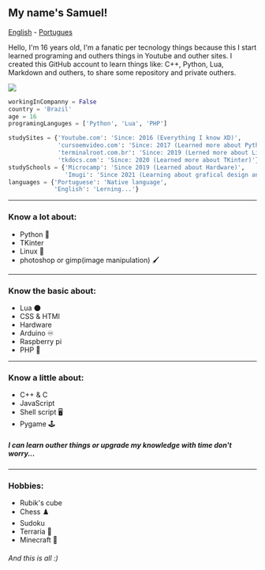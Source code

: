 ## My name's Samuel!

[English](https://github.com/Samuel-de-Oliveira/Samuel-de-Oliveira) - [Portugues](https://github.com/Samuel-de-Oliveira/Samuel-de-Oliveira/blob/main/LEIA-ME)

Hello, I'm 16 years old, I'm a fanatic per tecnology things because this I start
learned programing and outhers things in Youtube and outher sites. I created this
GitHub account to learn things like: C++, Python, Lua, Markdown and outhers, to
share some repository and private outhers.

<img src="https://github-readme-stats.vercel.app/api/top-langs/?username=samuel-de-oliveira&layout=compact&theme=darcula">

``` Python
workingInCompanny = False
country = 'Brazil'
age = 16
programingLanguges = ['Python', 'Lua', 'PHP']

studySites = {'Youtube.com': 'Since: 2016 (Everything I know XD)',
              'cursoemvideo.com': 'Since: 2017 (Learned more about Python and basic Linux)',
              'terminalroot.com.br': 'Since: 2019 (Lerned more about Linux)'
              'tkdocs.com': 'Since: 2020 (Learned more about TKinter)'}
studySchools = {'Microcamp': 'Since 2019 (Learned about Hardware)',
                'Imugi': 'Since 2021 (Learning about grafical design and english)'}
languages = {'Portuguese': 'Native language', 
             'English': 'Lerning...'}
```

---

### Know a lot about:
- Python 🐍
- TKinter
- Linux 🐧
- photoshop or gimp(image manipulation) 🖌️

---
### Know the basic about:
- Lua 🌑
- CSS & HTMl
- Hardware
- Arduino ♾️
- Raspberry pi
- PHP 🐘

---
### Know a little about:
- C++ & C
- JavaScript
- Shell script 🖥️
- Pygame 🕹️

##### I can learn outher things or upgrade my knowledge with time don't worry...

---
### Hobbies:
- Rubik's cube
- Chess ♟️
- Sudoku
- Terraria 🌳
- Minecraft 🏹

###### *And this is all :)*
